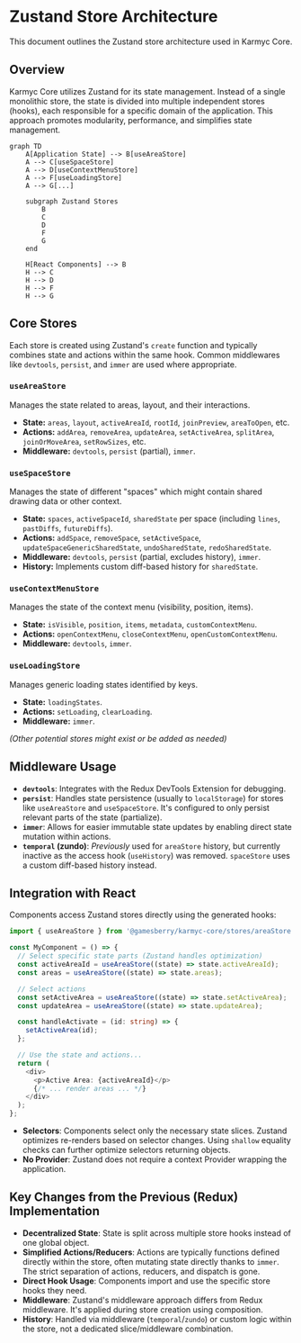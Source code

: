 # Zustand Store Architecture

This document outlines the Zustand store architecture used in Karmyc Core.

## Overview

Karmyc Core utilizes Zustand for its state management. Instead of a single monolithic store, the state is divided into multiple independent stores (hooks), each responsible for a specific domain of the application. This approach promotes modularity, performance, and simplifies state management.

```mermaid
graph TD
    A[Application State] --> B[useAreaStore]
    A --> C[useSpaceStore]
    A --> D[useContextMenuStore]
    A --> F[useLoadingStore]
    A --> G[...]

    subgraph Zustand Stores
        B
        C
        D
        F
        G
    end

    H[React Components] --> B
    H --> C
    H --> D
    H --> F
    H --> G
```

## Core Stores

Each store is created using Zustand's `create` function and typically combines state and actions within the same hook. Common middlewares like `devtools`, `persist`, and `immer` are used where appropriate.

### `useAreaStore`

Manages the state related to areas, layout, and their interactions.
- **State:** `areas`, `layout`, `activeAreaId`, `rootId`, `joinPreview`, `areaToOpen`, etc.
- **Actions:** `addArea`, `removeArea`, `updateArea`, `setActiveArea`, `splitArea`, `joinOrMoveArea`, `setRowSizes`, etc.
- **Middleware:** `devtools`, `persist` (partial), `immer`.

### `useSpaceStore`

Manages the state of different "spaces" which might contain shared drawing data or other context.
- **State:** `spaces`, `activeSpaceId`, `sharedState` per space (including `lines`, `pastDiffs`, `futureDiffs`).
- **Actions:** `addSpace`, `removeSpace`, `setActiveSpace`, `updateSpaceGenericSharedState`, `undoSharedState`, `redoSharedState`.
- **Middleware:** `devtools`, `persist` (partial, excludes history), `immer`.
- **History:** Implements custom diff-based history for `sharedState`.

### `useContextMenuStore`

Manages the state of the context menu (visibility, position, items).
- **State:** `isVisible`, `position`, `items`, `metadata`, `customContextMenu`.
- **Actions:** `openContextMenu`, `closeContextMenu`, `openCustomContextMenu`.
- **Middleware:** `devtools`, `immer`.

### `useLoadingStore`

Manages generic loading states identified by keys.
- **State:** `loadingStates`.
- **Actions:** `setLoading`, `clearLoading`.
- **Middleware:** `immer`.

*(Other potential stores might exist or be added as needed)*

## Middleware Usage

- **`devtools`**: Integrates with the Redux DevTools Extension for debugging.
- **`persist`**: Handles state persistence (usually to `localStorage`) for stores like `useAreaStore` and `useSpaceStore`. It's configured to only persist relevant parts of the state (partialize).
- **`immer`**: Allows for easier immutable state updates by enabling direct state mutation within actions.
- **`temporal` (zundo)**: *Previously* used for `areaStore` history, but currently inactive as the access hook (`useHistory`) was removed. `spaceStore` uses a custom diff-based history instead.

## Integration with React

Components access Zustand stores directly using the generated hooks:

```typescript
import { useAreaStore } from '@gamesberry/karmyc-core/stores/areaStore';

const MyComponent = () => {
  // Select specific state parts (Zustand handles optimization)
  const activeAreaId = useAreaStore((state) => state.activeAreaId);
  const areas = useAreaStore((state) => state.areas);

  // Select actions
  const setActiveArea = useAreaStore((state) => state.setActiveArea);
  const updateArea = useAreaStore((state) => state.updateArea);

  const handleActivate = (id: string) => {
    setActiveArea(id);
  };

  // Use the state and actions...
  return (
    <div>
      <p>Active Area: {activeAreaId}</p>
      {/* ... render areas ... */}
    </div>
  );
};
```

- **Selectors**: Components select only the necessary state slices. Zustand optimizes re-renders based on selector changes. Using `shallow` equality checks can further optimize selectors returning objects.
- **No Provider**: Zustand does not require a context Provider wrapping the application.

## Key Changes from the Previous (Redux) Implementation

- **Decentralized State**: State is split across multiple store hooks instead of one global object.
- **Simplified Actions/Reducers**: Actions are typically functions defined directly within the store, often mutating state directly thanks to `immer`. The strict separation of actions, reducers, and dispatch is gone.
- **Direct Hook Usage**: Components import and use the specific store hooks they need.
- **Middleware**: Zustand's middleware approach differs from Redux middleware. It's applied during store creation using composition.
- **History**: Handled via middleware (`temporal`/`zundo`) or custom logic within the store, not a dedicated slice/middleware combination.
